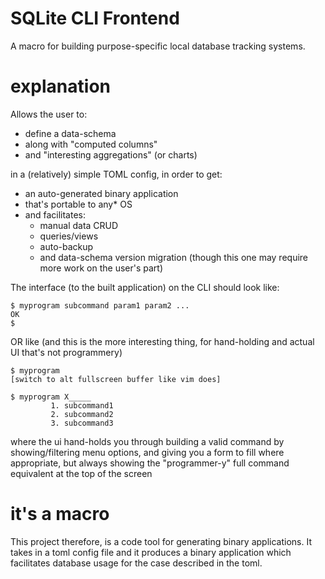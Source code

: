 # SQLite CLI Frontend

A macro for building purpose-specific local database tracking systems.

# explanation

Allows the user to:

- define a data-schema
- along with "computed columns"
- and "interesting aggregations" (or charts)

in a (relatively) simple TOML config, in order to get:

- an auto-generated binary application
- that's portable to any* OS
- and facilitates:
    - manual data CRUD
    - queries/views
    - auto-backup
    - and data-schema version migration (though this one may require more work on the user's part)

The interface (to the built application) on the CLI should look like:

```
$ myprogram subcommand param1 param2 ...
OK
$
```

OR like (and this is the more interesting thing, for hand-holding and actual UI that's not programmery)

```
$ myprogram
[switch to alt fullscreen buffer like vim does]

$ myprogram X_____
         1. subcommand1
         2. subcommand2
         3. subcommand3
```

where the ui hand-holds you through building a valid command by showing/filtering menu options, and giving you a form to fill where appropriate, but always showing the "programmer-y" full command equivalent at the top of the screen

# it's a macro

This project therefore, is a code tool for generating binary applications. It takes in a toml config file and it produces a binary application which facilitates database usage for the case described in the toml.
